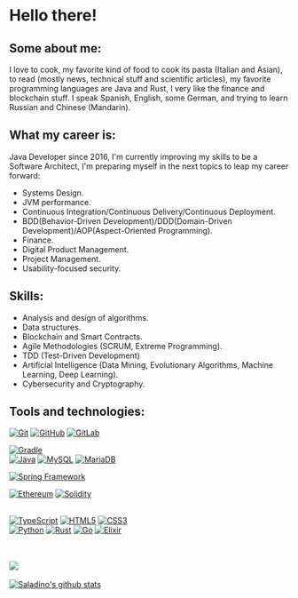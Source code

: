 # Hello there!
## Some about me:
I love to cook, my favorite kind of food to cook its pasta (Italian and Asian), 
to read (mostly news, technical stuff and scientific articles), my favorite 
programming languages are Java and Rust, I very like the finance and blockchain 
stuff. I speak Spanish, English, some German, and trying to learn Russian and 
Chinese (Mandarin).

## What my career is:
Java Developer since 2016, I'm currently improving my skills to be a 
Software Architect, I'm preparing myself in the next topics to leap my 
career forward:
* Systems Design.
* JVM performance.
* Continuous Integration/Continuous Delivery/Continuous Deployment.
* BDD(Behavior-Driven Development)/DDD(Domain-Driven Development)/AOP(Aspect-Oriented Programming).
* Finance.
* Digital Product Management.
* Project Management.
* Usability-focused security.

## Skills:
- Analysis and design of algorithms.
- Data structures.
- Blockchain and Smart Contracts.
- Agile Methodologies (SCRUM, Extreme Programming).
- TDD (Test-Driven Development)
- Artificial Intelligence (Data Mining, Evolutionary Algorithms, 
  Machine Learning, Deep Learning).
- Cybersecurity and Cryptography.
## Tools and technologies:
[![Git](https://img.shields.io/badge/Git-F05032?style=for-the-badge&logo=git&logoColor=white&labelColor=101010)]()
[![GitHub](https://img.shields.io/badge/GitHub-F05032?style=for-the-badge&logo=github&logoColor=white&labelColor=101010)]()
[![GitLab](https://img.shields.io/badge/GitLab-F05032?style=for-the-badge&logo=gitlab&logoColor=white&labelColor=101010)]()
<br>
<!--[![Maven](https://img.shields.io/badge/Maven-C71A36?style=for-the-badge&logo=apache-maven&logoColor=white&labelColor=101010)]()-->
[![Gradle](https://img.shields.io/badge/Gradle-02303A?style=for-the-badge&logo=gradle&logoColor=white&labelColor=101010)]()
<br>
[![Java](https://img.shields.io/badge/Java-007396?style=for-the-badge&logo=java&logoColor=white&labelColor=101010)]()
[![MySQL](https://img.shields.io/badge/MySQL-4479A1?style=for-the-badge&logo=mysql&logoColor=white&labelColor=101010)]()
[![MariaDB](https://img.shields.io/badge/MariaDB-4479A1?style=for-the-badge&logo=mariadb&logoColor=white&labelColor=101010)]()
<!--
[![MongoDB](https://img.shields.io/badge/MongoDB-47A248?style=for-the-badge&logo=mongodb&logoColor=white&labelColor=101010)]()
[![PostgreSQL](https://img.shields.io/badge/PostgreSQL-336791?style=for-the-badge&logo=postgresql&logoColor=white&labelColor=101010)]()
[![GraphQL](https://img.shields.io/badge/GraphQL-E10098?style=for-the-badge&logo=graphql&logoColor=white&labelColor=101010)]()
-->

[![Spring Framework](https://img.shields.io/badge/Spring_Framework_5-6DB33F?style=for-the-badge&logo=spring&logoColor=white&labelColor=101010)]()
<!--
[![Spring Boot](https://img.shields.io/badge/Spring_Boot_2-6DB33F?style=for-the-badge&logo=spring&logoColor=white&labelColor=101010)]()
[![Spring Security](https://img.shields.io/badge/Spring_Security-6DB33F?style=for-the-badge&logo=spring&logoColor=white&labelColor=101010)]()
[![Spring WebFlux](https://img.shields.io/badge/Spring_Webflux-6DB33F?style=for-the-badge&logo=spring&logoColor=white&labelColor=101010)]()
-->

[![Ethereum](https://img.shields.io/badge/Ethereum-3C3C3D?style=for-the-badge&logo=ethereum&logoColor=white&labelColor=101010)]()
[![Solidity](https://img.shields.io/badge/Solidity-363636?style=for-the-badge&logo=solidity&logoColor=white&labelColor=101010)]()
<br>
<br>
<!--
[![Flutter](https://img.shields.io/badge/Flutter-02569B?style=for-the-badge&logo=flutter&logoColor=white&labelColor=101010)]()
[![React Native](https://img.shields.io/badge/React_Native-02569B?style=for-the-badge&logo=react&logoColor=white&labelColor=101010)]()
[![Angular](https://img.shields.io/badge/Angular-DD0031?style=for-the-badge&logo=angular&logoColor=white&labelColor=101010)]()
-->

[![TypeScript](https://img.shields.io/badge/TypeScript-3178C6?style=for-the-badge&logo=typescript&logoColor=white&labelColor=101010)]()
[![HTML5](https://img.shields.io/badge/HTML-E34F26?style=for-the-badge&logo=html5&logoColor=white&labelColor=101010)]()
[![CSS3](https://img.shields.io/badge/CSS-1572B6?style=for-the-badge&logo=css3&logoColor=white&labelColor=101010)]()
<br>
[![Python](https://img.shields.io/badge/Python-000000?style=for-the-badge&logo=python&logoColor=white&labelColor=101010)]()
[![Rust](https://img.shields.io/badge/Rust-000000?style=for-the-badge&logo=rust&logoColor=white&labelColor=101010)]()
[![Go](https://img.shields.io/badge/Go-000000?style=for-the-badge&logo=go&logoColor=white&labelColor=101010)]()
[![Elixir](https://img.shields.io/badge/Elixir-000000?style=for-the-badge&logo=elixir&logoColor=white&labelColor=101010)]()
<br>
<!--
[![Docker](https://img.shields.io/badge/Docker-2496ED?style=for-the-badge&logo=docker&logoColor=white&labelColor=101010)]()
[![Kubernetes](https://img.shields.io/badge/Kubernetes-326CE5?style=for-the-badge&logo=kubernetes&logoColor=white&labelColor=101010)]()
[![Jenkins](https://img.shields.io/badge/Jenkins-D24939?style=for-the-badge&logo=jenkins&logoColor=white&labelColor=101010)]()
-->

<!--
[![Cucumber](https://img.shields.io/badge/Cucumber-23D96C?style=for-the-badge&logo=cucumber&logoColor=white&labelColor=101010)]()
[![Selenium](https://img.shields.io/badge/Selenium-43B02A?style=for-the-badge&logo=selenium&logoColor=white&labelColor=101010)]()
-->

\
<br>
<a href="https://github.com/SaladinoBelisario">
  <img align="center" src="https://github-readme-stats.vercel.app/api/top-langs/?username=SaladinoBelisario&theme=blueberry&hide_langs_below=1" />
</a>
<br>
<br>
<a href="https://github.com/SaladinoBelisario">
 <img align="center" src="https://github-readme-stats.vercel.app/api?username=SaladinoBelisario&show_icons=true&theme=blueberry&line_height=40&count_private=true" alt="Saladino's github stats"/>
</a>

